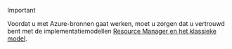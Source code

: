 > [!IMPORTANT]
> Voordat u met Azure-bronnen gaat werken, moet u zorgen dat u vertrouwd bent met de implementatiemodellen [Resource Manager en het klassieke model](../articles/resource-manager-deployment-model.md).
> 
> 

<!--HONumber=Aug16_HO4-->


